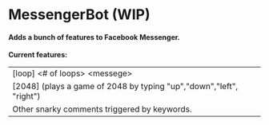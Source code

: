 # MessengerBot (WIP)
<h4>Adds a bunch of features to Facebook Messenger.</h4>
<p><b>Current features:</b></p>
<table>
  <tr>
      <td>[loop] <# of loops> &ltmessege&gt</td>
  </tr>
  <tr>
      <td>[2048] (plays a game of 2048 by typing "up","down","left", "right")</td>
  </tr>
  <tr>
      <td>Other snarky comments triggered by keywords.</td>
  </tr>
</table>


